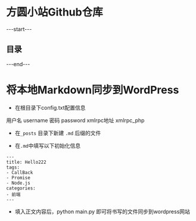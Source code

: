 # 方圆小站Github仓库

---start---

## 目录


---end---


# 将本地Markdown同步到WordPress

- 在根目录下config.txt配置信息

用户名 username
密码   password
xmlrpc地址  xmlrpc_php



- 在`_posts` 目录下新建 `.md` 后缀的文件

- 在`.md`中填写以下初始化信息

```
---
title: Hello222
tags: 
- CallBack
- Promise
- Node.js
categories:
- 前端
---

```

- 填入正文内容后，python main.py 即可将书写的文件同步到wordpress网站


